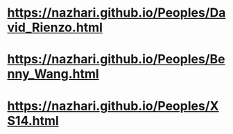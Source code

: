 # https://nazhari.github.io/Peoples/David_Rienzo.html
# https://nazhari.github.io/Peoples/Benny_Wang.html
# https://nazhari.github.io/Peoples/XS14.html
